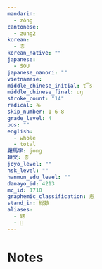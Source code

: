 ```yaml
---
mandarin:
  - zǒng
cantonese:
  - zung2
korean:
  - 총
korean_native: ""
japanese:
  - SOU
japanese_nanori: ""
vietnamese:
middle_chinese_initial: t͡s
middle_chinese_final: uŋ
stroke_count: "14"
radical: 糸
skip_number: 1-6-8
grade_level: 4
pos: ""
english:
  - whole
  - total
羅馬字: jong
韓文: 종
joyo_level: ""
hsk_level: ""
hanmun_edu_level: ""
danayo_id: 4213
mc_id: 1710
graphemic_classification: 悤
stand_in: 総数
aliases:
  - 總
  - 𰬥
---
```


# Notes
